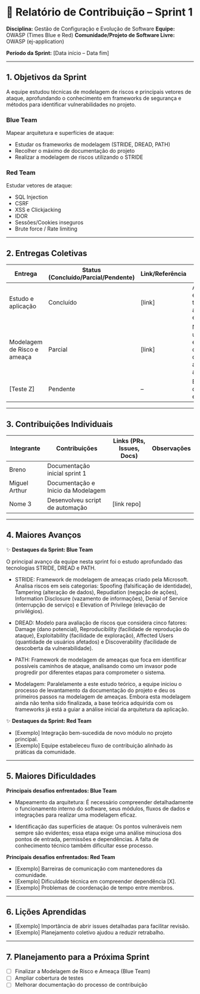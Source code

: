 
# 📝 Relatório de Contribuição – Sprint 1

**Disciplina:** Gestão de Configuração e Evolução de Software
**Equipe:**  OWASP (Times Blue e Red)
**Comunidade/Projeto de Software Livre:** OWASP (ej-application)

**Período da Sprint:** \[Data início – Data fim]

---

## 1. Objetivos da Sprint

A equipe estudou técnicas de modelagem de riscos e principais vetores de ataque, aprofundando o conhecimento em frameworks de segurança e métodos para identificar vulnerabilidades no projeto.

### Blue Team
Mapear arquitetura e superfícies de ataque:
- Estudar os frameworks de modelagem (STRIDE, DREAD, PATH)
- Recolher o máximo de documentação do projeto
- Realizar a modelagem de riscos utilizando o STRIDE

### Red Team
Estudar vetores de ataque:
- SQL Injection
- CSRF
- XSS e Clickjacking
- IDOR
- Sessões/Cookies inseguros
- Brute force / Rate limiting

---

## 2. Entregas Coletivas

| Entrega             | Status (Concluído/Parcial/Pendente) | Link/Referência        | Observações                       |
| ------------------- | ----------------------------------- | ---------------------- | --------------------------------- |
| Estudo e aplicação | Concluído                           | \[link]  | Ambas as equipes tiveram avanços nos estudos |
| Modelagem de Risco e ameaça    | Parcial                             | \[link] | Não finalizado, uma vez que o entendimento completo da documentação ainda não foi alcançado. |
| \[Teste Z]          | Pendente                            | –                      | Bloqueado por dependência externa |

---

## 3. Contribuições Individuais

| Integrante | Contribuições                             | Links (PRs, Issues, Docs) | Observações |
| ---------- | ----------------------------------------- | ------------------------- | ----------- |
| Breno      | Documentação inicial sprint 1              |                           |             |
| Miguel Arthur     | Documentação e Inicio da Modelagem |              |             | 
| Nome 3     | Desenvolveu script de automação           | \[link repo]              |             |

---

## 4. Maiores Avanços

✨ **Destaques da Sprint: Blue Team**

O principal avanço da equipe nesta sprint foi o estudo aprofundado das tecnologias STRIDE, DREAD e PATH.

* STRIDE:
Framework de modelagem de ameaças criado pela Microsoft. Analisa riscos em seis categorias: Spoofing (falsificação de identidade), Tampering (alteração de dados), Repudiation (negação de ações), Information Disclosure (vazamento de informações), Denial of Service (interrupção de serviço) e Elevation of Privilege (elevação de privilégios).

* DREAD:
Modelo para avaliação de riscos que considera cinco fatores: Damage (dano potencial), Reproducibility (facilidade de reprodução do ataque), Exploitability (facilidade de exploração), Affected Users (quantidade de usuários afetados) e Discoverability (facilidade de descoberta da vulnerabilidade).

* PATH:
Framework de modelagem de ameaças que foca em identificar possíveis caminhos de ataque, analisando como um invasor pode progredir por diferentes etapas para comprometer o sistema.

* Modelagem:
Paralelamente a este estudo teórico, a equipe iniciou o processo de levantamento da documentação do projeto e deu os primeiros passos na modelagem de ameaças. Embora esta modelagem ainda não tenha sido finalizada, a base teórica adquirida com os frameworks já está a guiar a análise inicial da arquitetura da aplicação.

✨ **Destaques da Sprint: Red Team**

* \[Exemplo] Integração bem-sucedida de novo módulo no projeto principal.
* \[Exemplo] Equipe estabeleceu fluxo de contribuição alinhado às práticas da comunidade.


---

## 5. Maiores Dificuldades

**Principais desafios enfrentados: Blue Team**

* Mapeamento da arquitetura: É necessário compreender detalhadamente o funcionamento interno do software, seus módulos, fluxos de dados e integrações para realizar uma modelagem eficaz.

* Identificação das superfícies de ataque: Os pontos vulneráveis nem sempre são evidentes; essa etapa exige uma análise minuciosa dos pontos de entrada, permissões e dependências. A falta de conhecimento técnico também dificultar esse processo.



**Principais desafios enfrentados: Red Team**

* \[Exemplo] Barreiras de comunicação com mantenedores da comunidade.
* \[Exemplo] Dificuldade técnica em compreender dependência \[X].
* \[Exemplo] Problemas de coordenação de tempo entre membros.

---

## 6. Lições Aprendidas

* \[Exemplo] Importância de abrir issues detalhadas para facilitar revisão.
* \[Exemplo] Planejamento coletivo ajudou a reduzir retrabalho.

---

## 7. Planejamento para a Próxima Sprint

* [ ] Finalizar a Modelagem de Risco e Ameaça (Blue Team)
* [ ] Ampliar cobertura de testes
* [ ] Melhorar documentação do processo de contribuição
